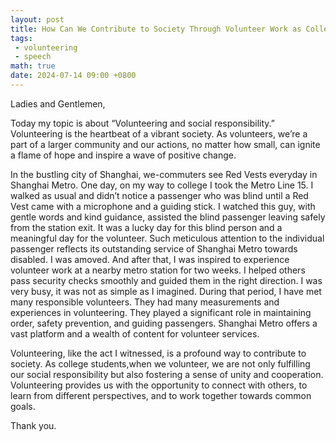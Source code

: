 ```yaml
---
layout: post
title: How Can We Contribute to Society Through Volunteer Work as College Students?
tags: 
 - volunteering
 - speech
math: true
date: 2024-07-14 09:00 +0800
---
```


Ladies and Gentlemen,               

Today my topic is about “Volunteering and social responsibility.” Volunteering is the heartbeat of a vibrant society. As volunteers, we’re a part of a larger community and our actions, no matter how small, can ignite a flame of hope and inspire a wave of positive change.                         

In the bustling city of Shanghai, we-commuters see Red Vests everyday in Shanghai Metro. One day, on my way to college I took the Metro Line 15. I walked as usual and didn’t notice a passenger who was blind until a Red Vest came with a microphone and a guiding stick. I watched this guy, with gentle words and kind guidance, assisted the blind passenger leaving safely from the station exit. It was a lucky day for this blind person and a meaningful day for the volunteer. Such meticulous attention to the individual passenger reflects its outstanding service of Shanghai Metro towards disabled. I was amoved. And after that, I was inspired to experience volunteer work at a nearby metro station for two weeks. I helped others pass security checks smoothly and guided them in the right direction. I was very busy, it was not as simple as I imagined. During that period, I have met many responsible volunteers. They had many measurements and experiences in volunteering. They played a significant role in maintaining order, safety prevention, and guiding passengers. Shanghai Metro offers a vast platform and a wealth of content for volunteer services.             

Volunteering, like the act I witnessed, is a profound way to contribute to society. As college students,when we volunteer, we are not only fulfilling our social responsibility but also fostering a sense of unity and cooperation. Volunteering provides us with the opportunity to connect with others, to learn from different perspectives, and to work together towards common goals.                                 

Thank you.              
